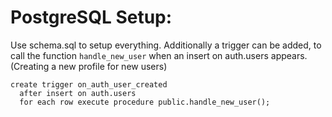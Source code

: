 # PostgreSQL Setup:

Use schema.sql to setup everything. Additionally a trigger can be added, to call the function `handle_new_user` when an insert on auth.users appears. (Creating a new profile for new users)

```
create trigger on_auth_user_created
  after insert on auth.users
  for each row execute procedure public.handle_new_user();
```
